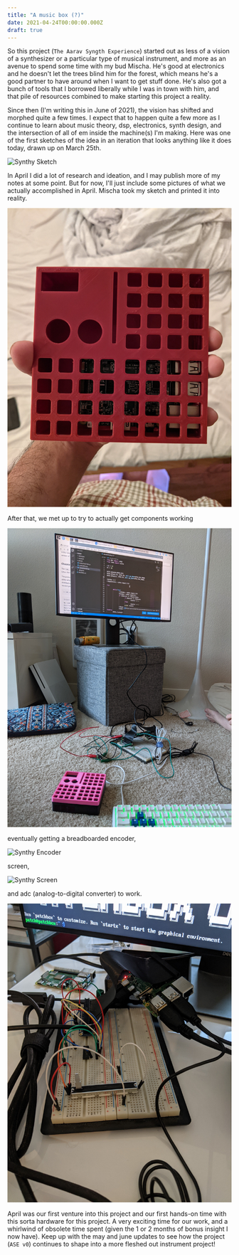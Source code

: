 ```yaml
---
title: "A music box (?)"
date: 2021-04-24T00:00:00.000Z
draft: true
---
```


So this project (`The Aarav Syngth Experience`) started out as less of a vision of a synthesizer or a particular type of musical instrument, and more as an avenue to spend some time with my bud Mischa. He's good at electronics and he doesn't let the trees blind him for the forest, which means he's a good partner to have around when I want to get stuff done. He's also got a bunch of tools that I borrowed liberally while I was in town with him, and that pile of resources combined to make starting this project a reality.

Since then (I'm writing this in June of 2021), the vision has shifted and morphed quite a few times. I expect that to happen quite a few more as I continue to learn about music theory, dsp, electronics, synth design, and the intersection of all of em inside the machine(s) I'm making. Here was one of the first sketches of the idea in an iteration that looks anything like it does today, drawn up on March 25th.

![Synthy Sketch](/images/synth_april/first_sketch.jpg?resize=300 'Synthy Sketch')

In April I did a lot of research and ideation, and I may publish more of my notes at some point. But for now, I'll just include some pictures of what we actually accomplished in April. Mischa took my sketch and printed it into reality.

![Synthy Print](/images/synth_april/first_print.jpg?resize=300 'Synthy Print')

After that, we met up to try to actually get components working

![Synthy Meetup](/images/synth_april/first_work_session.jpg?resize=300 'Synthy Meetup')

eventually getting a breadboarded encoder,

![Synthy Encoder](/images/synth_april/encoder_breadboard.jpg?resize=300 'Synthy Encoder')

screen,

![Synthy Screen](/images/synth_april/screen_breadboard.jpg?resize=300 'Synthy Screen')

and adc (analog-to-digital converter) to work.

![Synthy ADC](/images/synth_april/adc_breadboard.jpg?resize=300 'Synthy ADC')

April was our first venture into this project and our first hands-on time with this sorta hardware for this project. A very exciting time for our work, and a whirlwind of obsolete time spent (given the 1 or 2 months of bonus insight I now have). Keep up with the may and june updates to see how the project (`ASE v0`) continues to shape into a more fleshed out instrument project!